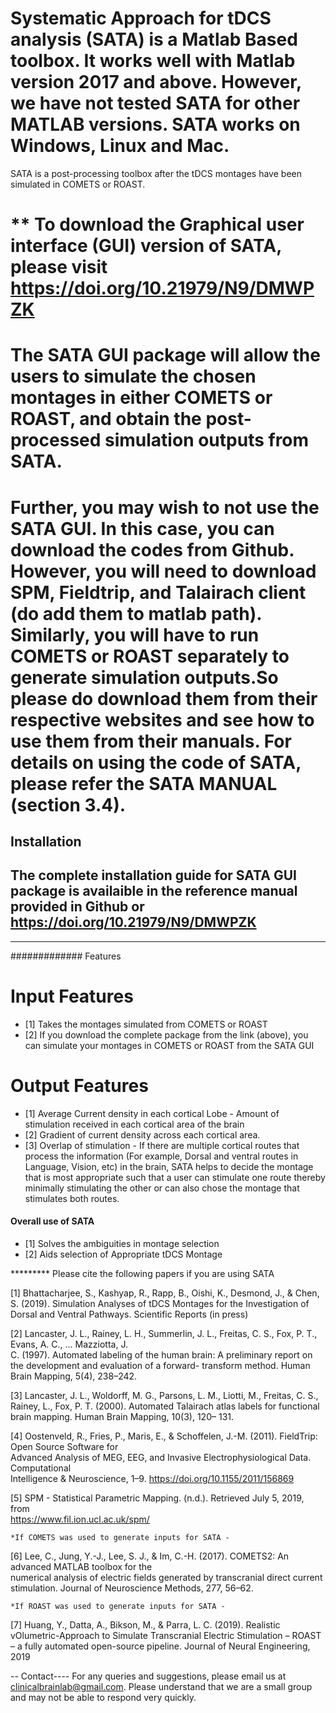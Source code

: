 # Systematic Approach for tDCS analysis (SATA) is a Matlab Based toolbox. It works well with Matlab version 2017 and above. However, we have not tested SATA for other MATLAB versions. SATA works on Windows, Linux and Mac.
SATA is a post-processing toolbox after the tDCS montages have been simulated in COMETS or ROAST.
# ** To download the Graphical user interface (GUI) version of SATA, please visit https://doi.org/10.21979/N9/DMWPZK
# The SATA GUI package will allow the users to simulate the chosen montages in either COMETS or ROAST, and obtain the       post-processed simulation outputs from SATA. 
# Further, you may wish to not use the SATA GUI. In this case, you can download the codes from Github. However, you will     need to download SPM, Fieldtrip, and Talairach client (do add them to matlab path). Similarly, you will have to run     COMETS or ROAST separately to generate simulation outputs.So please do download them from their respective websites and  see how to use them from their manuals. For details on using the code of SATA, please refer the SATA MANUAL (section 3.4).


## Installation

The complete installation guide for SATA GUI package is availaible in the reference manual provided in Github or
https://doi.org/10.21979/N9/DMWPZK
---------------------------
--------------------

############# Features
# Input Features
- [1] Takes the montages simulated from COMETS or ROAST 
- [2] If you download the complete package from the link (above), you can simulate your montages in COMETS or ROAST from       the SATA GUI

# Output Features
- [1] Average Current density in each cortical Lobe - Amount of stimulation received in each cortical area of the brain
- [2] Gradient of current density across each cortical area.
- [3] Overlap of stimulation - If there are multiple cortical routes that process the information (For example, Dorsal and       ventral routes in Language, Vision, etc) in the brain, SATA helps to decide the montage that is most appropriate such       that a user can stimulate one route thereby minimally stimulating the other or can also chose the montage that            stimulates both routes.

#### Overall use of SATA

- [1] Solves the ambiguities in montage selection
- [2] Aids selection of Appropriate tDCS Montage

********* Please cite the following papers if you are using SATA

[1] Bhattacharjee, S., Kashyap, R., Rapp, B., Oishi, K., Desmond, J., & Chen, S. (2019). Simulation Analyses of tDCS     Montages for the Investigation of Dorsal and Ventral Pathways. Scientific Reports (in press) 

[2] Lancaster, J. L., Rainey, L. H., Summerlin, J. L., Freitas, C. S., Fox, P. T., Evans, A. C., … Mazziotta, J.  
    C. (1997). Automated labeling of the human brain: A preliminary report on the development and evaluation of a forward-    transform method. Human Brain Mapping, 5(4), 238–242.  

[3] Lancaster, J. L., Woldorff, M. G., Parsons, L. M., Liotti, M., Freitas, C. S., Rainey, L., Fox, P. T. (2000). Automated     Talairach atlas labels for functional brain mapping. Human Brain Mapping, 10(3), 120– 131.
  
[4] Oostenveld, R., Fries, P., Maris, E., & Schoffelen, J.-M. (2011). FieldTrip: Open Source Software for  
    Advanced Analysis of MEG, EEG, and Invasive Electrophysiological Data. Computational  
    Intelligence & Neuroscience, 1–9. https://doi.org/10.1155/2011/156869  

[5] SPM - Statistical Parametric Mapping. (n.d.). Retrieved July 5, 2019, from  
    https://www.fil.ion.ucl.ac.uk/spm/ 

    *If COMETS was used to generate inputs for SATA -
[6] Lee, C., Jung, Y.-J., Lee, S. J., & Im, C.-H. (2017). COMETS2: An advanced MATLAB toolbox for the  
    numerical analysis of electric fields generated by transcranial direct current stimulation. Journal of 
    Neuroscience Methods, 277, 56–62.

    *If ROAST was used to generate inputs for SATA -
[7] Huang, Y., Datta, A., Bikson, M., & Parra, L. C. (2019). Realistic vOlumetric-Approach to Simulate Transcranial     Electric Stimulation – ROAST – a fully automated open-source pipeline. Journal of Neural Engineering, 2019  
 
-- Contact----
For any queries and suggestions, please email us at clinicalbrainlab@gmail.com. Please understand that we are a small group and may not be able to respond very quickly.

